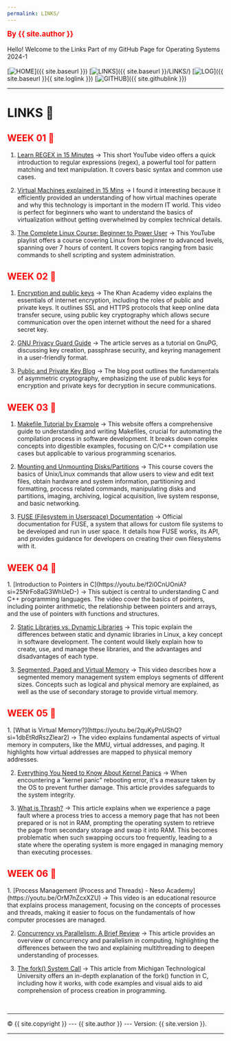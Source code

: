 ```yaml
---
permalink: LINKS/
---
```

<span style="color:red; font-weight:bold; font-size:larger;">By {{ site.author }}</span>
<br><br>
Hello! Welcome to the Links Part of my GitHub Page for Operating Systems 2024-1
<br><br>
[![HOME](https://img.shields.io/badge/-HOME-FADADD?style=flat&logoColor=black&colorA=FFFFFF)]({{ site.baseurl }})
[![LINKS](https://img.shields.io/badge/-LINKS-B2D8D8?style=flat&logoColor=black&colorA=FFFFFF)]({{ site.baseurl }}/LINKS/)
[![LOG](https://img.shields.io/badge/-LOG-D1C4E9?style=flat&logoColor=black&colorA=FFFFFF)]({{ site.baseurl }}{{ site.loglink }})
[![GITHUB](https://img.shields.io/badge/GitHub-F7CB9F?style=flat&logo=github&logoColor=black&colorA=FFFFFF)]({{ site.githublink }})
<br>
<hr>

# LINKS 🔗
<h2 style="color:red">WEEK 01 🚩</h2>

1. [Learn REGEX in 15 Minutes](https://youtu.be/bgBWp9EIlMM?si=q7scIbgPzmm0-tai)
-> This short YouTube video offers a quick introduction to regular expressions (regex), a powerful tool for pattern matching and text manipulation. It covers basic syntax and common use cases.

2. [Virtual Machines explained in 15 Mins](https://youtu.be/mQP0wqNT_DI?si=OMeU8yhdYTQdfnUp)
-> I found it interesting because it efficiently provided an understanding of how virtual machines operate and why this technology is important in the modern IT world. This video is perfect for beginners who want to understand the basics of virtualization without getting overwhelmed by complex technical details. 

3. [The Complete Linux Course: Beginner to Power User](https://youtu.be/wBp0Rb-ZJak?si=v1XGOpE1bsiMOtbr)
-> This YouTube playlist offers a course covering Linux from beginner to advanced levels, spanning over 7 hours of content. It covers topics ranging from basic commands to shell scripting and system administration.

<h2 style="color:red">WEEK 02 🚩</h2>

1. [Encryption and public keys](https://www.khanacademy.org/computing/code-org/computers-and-the-internet/internet-works/v/the-internet-encryption-and-public-keys)
-> The Khan Academy video explains the essentials of internet encryption, including the roles of public and private keys. It outlines SSL and HTTPS protocols that keep online data transfer secure, using public key cryptography which allows secure communication over the open internet without the need for a shared secret key.

2. [GNU Privacy Guard Guide](https://medium.com/kode-dan-kodean/belajar-memakai-gnu-privacy-guard-gnupg-gpg-3944e19dba91)
-> The article serves as a tutorial on GnuPG, discussing key creation, passphrase security, and keyring management in a user-friendly format.

3. [Public and Private Key Blog](https://www.preveil.com/blog/public-and-private-key/)
-> The blog post outlines the fundamentals of asymmetric cryptography, emphasizing the use of public keys for encryption and private keys for decryption in secure communications.

<h2 style="color:red">WEEK 03 🚩</h2>

1. [Makefile Tutorial by Example](https://makefiletutorial.com/)
-> This website offers a comprehensive guide to understanding and writing Makefiles, crucial for automating the compilation process in software development. It breaks down complex concepts into digestible examples, focusing on C/C++ compilation use cases but applicable to various programming scenarios.

2. [Mounting and Unmounting Disks/Partitions](https://youtu.be/F-a_BBAGfkE?si=Ao7QWAHwqAm9MpnS)
-> This course covers the basics of Unix/Linux commands that allow users to view and edit text files, obtain hardware and system information, partitioning and formatting, process related commands, manipulating disks and partitions, imaging, archiving, logical acquisition, live system response, and basic networking.

3. [FUSE (Filesystem in Userspace) Documentation](https://www.kernel.org/doc/html/latest/filesystems/fuse.html)
-> Official documentation for FUSE, a system that allows for custom file systems to be developed and run in user space. It details how FUSE works, its API, and provides guidance for developers on creating their own filesystems with it.

<h2 style="color:red">WEEK 04 🚩</h2>
1. [Introduction to Pointers in C](https://youtu.be/f2i0CnUOniA?si=25NrFo8aG3WhUeD-)
-> This subject is central to understanding C and C++ programming languages. The video cover the basics of pointers, including pointer arithmetic, the relationship between pointers and arrays, and the use of pointers with functions and structures.

2. [Static Libraries vs. Dynamic Libraries](https://medium.com/swlh/linux-basics-static-libraries-vs-dynamic-libraries-a7bcf8157779)
-> This topic explain the differences between static and dynamic libraries in Linux, a key concept in software development. The content would likely explain how to create, use, and manage these libraries, and the advantages and disadvantages of each type.

3. [Segmented, Paged and Virtual Memory](https://youtu.be/p9yZNLeOj4s?si=9XxIvUA0XhOEzQoK)
-> This video describes how a segmented memory management system employs segments of different sizes. Concepts such as logical and physical memory are explained, as well as the use of secondary storage to provide virtual memory. 

<h2 style="color:red">WEEK 05 🚩</h2>
1. [What is Virtual Memory?](https://youtu.be/2quKyPnUShQ?si=1dbEtRdRszZlear2)
-> The video explains fundamental aspects of virtual memory in computers, like the MMU, virtual addresses, and paging. It highlights how virtual addresses are mapped to physical memory addresses.

2. [Everything You Need to Know About Kernel Panics](https://www.makeuseof.com/tag/dont-panic-everything-you-need-to-know-about-kernel-panics/)
-> When encountering a "kernel panic" rebooting error, it's a measure taken by the OS to prevent further damage. This article provides safeguards to the system integrity.

3. [What is Thrash?](https://www.javatpoint.com/what-is-thrash#:~:text=Thrashing%20is%20when%20the%20page,to%20be%20reduced%20or%20negligible.)
-> This article explains when we experience a page fault where a process tries to access a memory page that has not been prepared or is not in RAM, prompting the operating system to retrieve the page from secondary storage and swap it into RAM. This becomes problematic when such swapping occurs too frequently, leading to a state where the operating system is more engaged in managing memory than executing processes. 

<h2 style="color:red">WEEK 06 🚩</h2>
1. [Process Management (Process and Threads) - Neso Academy](https://youtu.be/OrM7nZcxXZU)
-> This video is an educational resource that explains process management, focusing on the concepts of processes and threads, making it easier to focus on the fundamentals of how computer processes are managed.

2. [Concurrency vs Parallelism: A Brief Review](https://medium.com/@itIsMadhavan/concurrency-vs-parallelism-a-brief-review-b337c8dac350)
-> This article provides an overview of concurrency and parallelism in computing, highlighting the differences between the two and explaining multithreading to deepen understanding of processes.

3. [The fork() System Call](https://www.csl.mtu.edu/cs4411.ck/www/NOTES/process/fork/create.html)
-> This article from Michigan Technological University offers an in-depth explanation of the fork() function in C, including how it works, with code examples and visual aids to aid comprehension of process creation in programming.

<br>
<hr>

&copy; {{ site.copyright }} --- {{ site.author }} --- Version: {{ site.version }}.
<hr>
<br>
